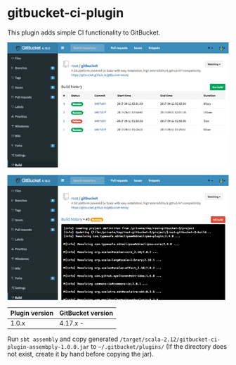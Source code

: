gitbucket-ci-plugin
========
This plugin adds simple CI functionality to GitBucket.

![Build results](gitbucket-ci-plugin_results.png)

![Build output](gitbucket-ci-plugin_output.png)

Plugin version | GitBucket version
:--------------|:--------------------
1.0.x          | 4.17.x -

Run `sbt assembly` and copy generated `/target/scala-2.12/gitbucket-ci-plugin-assembply-1.0.0.jar` to `~/.gitbucket/plugins/` (If the directory does not exist, create it by hand before copying the jar).
